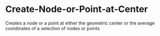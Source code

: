 # Create-Node-or-Point-at-Center
Creates a node or a point at either the geometric center or the average coordinates of a selection of nodes or points
